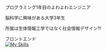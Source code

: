 <p>プログラミング1年目のよわよわエンジニア</p>
<p>脳科学に興味がある大学3年生</p>
<p>所属は生体情報工学ではなく社会情報デザイン⁈</p>

フロントエンド<br/>
[![My Skills](https://skillicons.dev/icons?i=css,html,js,ts,react,nodejs,nextjs,tailwind)](https://skillicons.dev)



<!--
**Hau7a/Hau7a** is a ✨ _special_ ✨ repository because its `README.md` (this file) appears on your GitHub profile.

Here are some ideas to get you started:

- 🔭 I’m currently working on ...
- 🌱 I’m currently learning ...
- 👯 I’m looking to collaborate on ...
- 🤔 I’m looking for help with ...
- 💬 Ask me about ...
- 📫 How to reach me: ...
- 😄 Pronouns: ...
- ⚡ Fun fact: ...
-->
